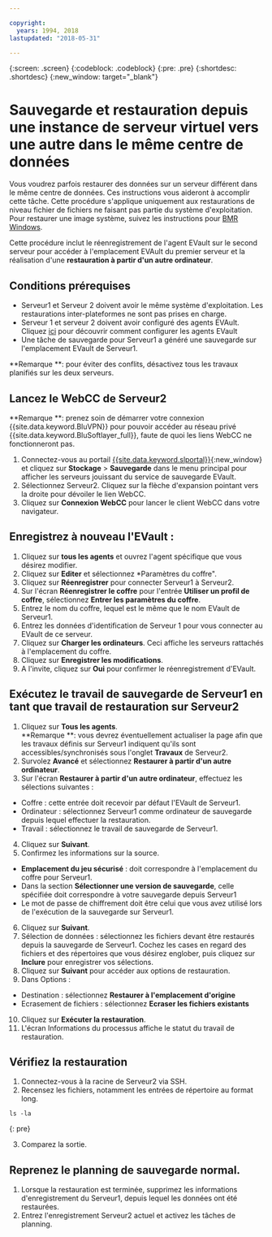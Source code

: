 ```yaml
---

copyright:
  years: 1994, 2018
lastupdated: "2018-05-31"

---
```

{:screen: .screen}
{:codeblock: .codeblock}
{:pre: .pre}
{:shortdesc: .shortdesc}
{:new_window: target="_blank"}

# Sauvegarde et restauration depuis une instance de serveur virtuel vers une autre dans le même centre de données

Vous voudrez parfois restaurer des données sur un serveur différent dans le même centre de données. Ces instructions vous aideront à accomplir cette tâche. Cette procédure s'applique uniquement aux restaurations de niveau fichier de fichiers ne faisant pas partie du système d'exploitation. Pour restaurer une image système, suivez les instructions pour [BMR Windows](restoring-evault-bmr-system-volume-image.html).

Cette procédure inclut le réenregistrement de l'agent EVault sur le second serveur pour accéder à l'emplacement EVAult du premier serveur et la réalisation d'une **restauration à partir d'un autre ordinateur**.


## Conditions prérequises

- Serveur1 et Serveur 2 doivent avoir le même système d'exploitation. Les restaurations inter-plateformes ne sont pas prises en charge.
- Serveur 1 et serveur 2 doivent avoir configuré des agents EVAult. Cliquez [ici](index.html#configuring-evault-agent-in-webcc) pour découvrir comment configurer les agents EVault 
- Une tâche de sauvegarde pour Serveur1 a généré une sauvegarde sur l'emplacement EVault de Serveur1.

**Remarque **: pour éviter des conflits, désactivez tous les travaux planifiés sur les deux serveurs. 

## Lancez le WebCC de Serveur2

**Remarque **: prenez soin de démarrer votre connexion {{site.data.keyword.BluVPN}} pour pouvoir accéder au réseau privé {{site.data.keyword.BluSoftlayer_full}}, faute de quoi les liens WebCC ne fonctionneront pas.

1. Connectez-vous au portail [{{site.data.keyword.slportal}}](https://control.softlayer.com/){:new_window} et cliquez sur **Stockage** > **Sauvegarde** dans le menu principal pour afficher les serveurs jouissant du service de sauvegarde EVault. 
2. Sélectionnez Serveur2. Cliquez sur la flèche d'expansion pointant vers la droite pour dévoiler le lien WebCC.
3. Cliquez sur **Connexion WebCC** pour lancer le client WebCC dans votre navigateur.

## Enregistrez à nouveau l'EVault :
1. Cliquez sur **tous les agents** et ouvrez l'agent spécifique que vous désirez modifier.
2. Cliquez sur **Editer** et sélectionnez *Paramètres du coffre".
3. Cliquez sur **Réenregistrer** pour connecter Serveur1 à Serveur2.
4. Sur l'écran **Réenregistrer le coffre** pour l'entrée **Utiliser un profil de coffre**, sélectionnez **Entrer les paramètres du coffre**.
5. Entrez le nom du coffre, lequel est le même que le nom EVault de Serveur1.
6. Entrez les données d'identification de Serveur 1 pour vous connecter au EVault de ce serveur.
7. Cliquez sur **Charger les ordinateurs**. Ceci affiche les serveurs rattachés à l'emplacement du coffre.
8. Cliquez sur **Enregistrer les modifications**.
9. A l'invite, cliquez sur **Oui** pour confirmer le réenregistrement d'EVault.

## Exécutez le travail de sauvegarde de Serveur1 en tant que travail de restauration sur Serveur2

1. Cliquez sur **Tous les agents**. <br/> **Remarque **: vous devrez éventuellement actualiser la page afin que les travaux définis sur Serveur1 indiquent qu'ils sont accessibles/synchronisés sous l'onglet **Travaux** de Serveur2.
2. Survolez **Avancé** et sélectionnez **Restaurer à partir d'un autre ordinateur**.
3. Sur l'écran **Restaurer à partir d'un autre ordinateur**, effectuez les sélections suivantes :
  - Coffre : cette entrée doit recevoir par défaut l'EVault de Serveur1.
  - Ordinateur : sélectionnez Serveur1 comme ordinateur de sauvegarde depuis lequel effectuer la restauration. 
  - Travail : sélectionnez le travail de sauvegarde de Serveur1.
4. Cliquez sur **Suivant**.
5. Confirmez les informations sur la source. 
  - **Emplacement du jeu sécurisé** : doit correspondre à l'emplacement du coffre pour Serveur1.
  - Dans la section **Sélectionner une version de sauvegarde**, celle spécifiée doit correspondre à votre sauvegarde depuis Serveur1
  - Le mot de passe de chiffrement doit être celui que vous avez utilisé lors de l'exécution de la sauvegarde sur Serveur1.
6. Cliquez sur **Suivant**.
7. Sélection de données : sélectionnez les fichiers devant être restaurés depuis la sauvegarde de Serveur1. Cochez les cases en regard des fichiers et des répertoires que vous désirez englober, puis cliquez sur **Inclure** pour enregistrer vos sélections.
8. Cliquez sur **Suivant** pour accéder aux options de restauration.
9. Dans Options :
  - Destination : sélectionnez **Restaurer à l'emplacement d'origine**
  - Ecrasement de fichiers : sélectionnez **Ecraser les fichiers existants**
10. Cliquez sur **Exécuter la restauration**.
11. L'écran Informations du processus affiche le statut du travail de restauration.


## Vérifiez la restauration

1. Connectez-vous à la racine de Serveur2 via SSH.
2. Recensez les fichiers, notamment les entrées de répertoire au format long.
  ```
  ls -la
  ```
  {: pre}
  
3. Comparez la sortie.
  
## Reprenez le planning de sauvegarde normal.

1. Lorsque la restauration est terminée, supprimez les informations d'enregistrement du Serveur1, depuis lequel les données ont été restaurées. 
2. Entrez l'enregistrement Serveur2 actuel et activez les tâches de planning.
 

  

 
 
  
  
